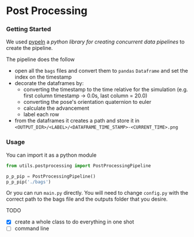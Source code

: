 # Post Processing

### Getting Started

We used [pypeln](https://github.com/cgarciae/pypeln) a 
*python library for creating concurrent data pipelines* to create the pipeline. 

The pipeline does the follow

- open all the `bags` files and convert them to `pandas` `Dataframe` and set the index on the timestamp
- decorate the dataframes by:
    - converting the timestamp to the time relative for the simulation (e.g. first column timestamp -> 0.0s, last column = 20.0)
    - converting the pose's orientation quaternion to euler 
    - calculate the advancement
    - label each row
- from the dataframes it creates a path and store it in `<OUTPUT_DIR>/<LABEL>/<DATAFRAME_TIME_STAMP>-<CURRENT_TIME>.png`

### Usage

You can import it as a python module

```python
from utils.postprocessing import PostProcessingPipeline

p_p_pip = PostProcessingPipeline()
p_p_pip('./bags')

```

Or you can run `main.py` directly. You will need to change  `config.py` with the correct path to the bags file and the outputs folder that you desire.

TODO
- [x] create a whole class to do everything in one shot
- [ ] command line
